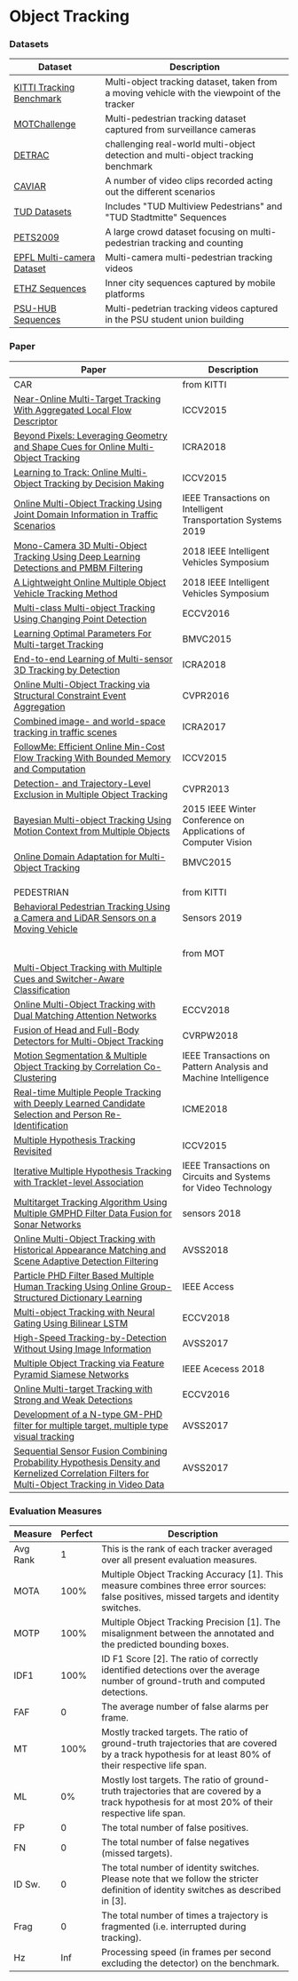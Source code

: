 # Object Tracking

### Datasets
|       Dataset        | Description                                       |
|--------------------|--------------------------------------------------|
| [KITTI Tracking Benchmark](http://www.cvlibs.net/datasets/kitti/index.php)  | Multi-object tracking dataset, taken from a moving vehicle with the viewpoint of the tracker   |
| [MOTChallenge](https://motchallenge.net/)  | Multi-pedestrian tracking dataset captured from surveillance cameras   |
| [DETRAC](https://detrac-db.rit.albany.edu/)  | challenging real-world multi-object detection and multi-object tracking benchmark   |
| [CAVIAR](http://groups.inf.ed.ac.uk/vision/CAVIAR/CAVIARDATA1/)  | A number of video clips recorded acting out the different scenarios   |
| [TUD Datasets](https://www.d2.mpi-inf.mpg.de/node/428)  | Includes "TUD Multiview Pedestrians" and "TUD Stadtmitte" Sequences   |
| [PETS2009](http://www.cvg.reading.ac.uk/PETS2009/a.html)  |  A large crowd dataset focusing on multi-pedestrian tracking and counting  |
| [EPFL Multi-camera Dataset](https://cvlab.epfl.ch/data/data-pom-index-php/#terrace)  | Multi-camera multi-pedestrian tracking videos   |
| [ETHZ Sequences](https://data.vision.ee.ethz.ch/cvl/aess/dataset/)  | Inner city sequences captured by mobile platforms   |
| [PSU-HUB Sequences](http://vision.cse.psu.edu/data/data.shtml)  | Multi-pedetrian tracking videos captured in the PSU student union building   |

### Paper

|       Paper        |Description                                       |
|--------------------|--------------------------------------------------|
| CAR  | from KITTI |
| [Near-Online Multi-Target Tracking With Aggregated Local Flow Descriptor](https://www.cv-foundation.org/openaccess/content_iccv_2015/papers/Choi_Near-Online_Multi-Target_Tracking_ICCV_2015_paper.pdf)  | ICCV2015      |
| [Beyond Pixels: Leveraging Geometry and Shape Cues for Online Multi-Object Tracking](https://ieeexplore.ieee.org/stamp/stamp.jsp?tp=&arnumber=8461018)      |ICRA2018       |
| [Learning to Track: Online Multi-Object Tracking by Decision Making](https://www.cv-foundation.org/openaccess/content_iccv_2015/papers/Xiang_Learning_to_Track_ICCV_2015_paper.pdf) | ICCV2015 |
| [Online Multi-Object Tracking Using Joint Domain Information in Traffic Scenarios](https://ieeexplore.ieee.org/stamp/stamp.jsp?tp=&arnumber=8621602) |  IEEE Transactions on Intelligent Transportation Systems 2019 |
| [Mono-Camera 3D Multi-Object Tracking Using Deep Learning Detections and PMBM Filtering](https://ieeexplore.ieee.org/stamp/stamp.jsp?tp=&arnumber=8500454) |  2018 IEEE Intelligent Vehicles Symposium | 2018 IEEE Intelligent Vehicles Symposium |
| [A Lightweight Online Multiple Object Vehicle Tracking Method](https://ieeexplore.ieee.org/stamp/stamp.jsp?tp=&arnumber=8500386) | 2018 IEEE Intelligent Vehicles Symposium |
| [Multi-class Multi-object Tracking Using Changing Point Detection](https://link.springer.com/content/pdf/10.1007%2F978-3-319-48881-3_6.pdf) | ECCV2016 |
| [Learning Optimal Parameters For Multi-target Tracking](https://www.ics.uci.edu/~fowlkes/papers/wf-multitarget-bmvc2015.pdf) | BMVC2015 | [End-to-end Learning of Multi-sensor 3D Tracking by Detection](https://ieeexplore.ieee.org/stamp/stamp.jsp?tp=&arnumber=8462884) | ICRA2018 |
| [End-to-end Learning of Multi-sensor 3D Tracking by Detection](https://ieeexplore.ieee.org/stamp/stamp.jsp?tp=&arnumber=8462884) | ICRA2018  |
| [Online Multi-Object Tracking via Structural Constraint Event Aggregation](http://openaccess.thecvf.com/content_cvpr_2016/papers/Yoon_Online_Multi-Object_Tracking_CVPR_2016_paper.pdf) | CVPR2016   |
| [Combined image- and world-space tracking in traffic scenes](https://ieeexplore.ieee.org/stamp/stamp.jsp?tp=&arnumber=7989230) | ICRA2017   |
| [FollowMe: Efficient Online Min-Cost Flow Tracking With Bounded Memory and Computation](https://www.cv-foundation.org/openaccess/content_iccv_2015/papers/Lenz_FollowMe_Efficient_Online_ICCV_2015_paper.pdf) | ICCV2015   |
| [Detection- and Trajectory-Level Exclusion in Multiple Object Tracking](http://openaccess.thecvf.com/content_cvpr_2013/papers/Milan_Detection-_and_Trajectory-Level_2013_CVPR_paper.pdf) | CVPR2013   |
| [Bayesian Multi-object Tracking Using Motion Context from Multiple Objects](https://ieeexplore.ieee.org/stamp/stamp.jsp?tp=&arnumber=7045866) |  2015 IEEE Winter Conference on Applications of Computer Vision  |
| [Online Domain Adaptation for Multi-Object Tracking](https://arxiv.org/pdf/1508.00776.pdf) |BMVC2015    |
|  |  |
|  |  |
|  |  |
| PEDESTRIAN | from KITTI |
| [Behavioral Pedestrian Tracking Using a Camera and LiDAR Sensors on a Moving Vehicle](https://europepmc.org/backend/ptpmcrender.fcgi?accid=PMC6359120&blobtype=pdf) | Sensors 2019   |
|  |  |
|  |  |
|  |  |
|  | from MOT |
| [Multi-Object Tracking with Multiple Cues and Switcher-Aware Classification](https://arxiv.org/pdf/1901.06129.pdf) |    |
| [Online Multi-Object Tracking with Dual Matching Attention Networks](http://openaccess.thecvf.com/content_ECCV_2018/papers/Ji_Zhu_Online_Multi-Object_Tracking_ECCV_2018_paper.pdf) | ECCV2018 |
| [Fusion of Head and Full-Body Detectors for Multi-Object Tracking](https://arxiv.org/pdf/1705.08314.pdf)  | CVRPW2018 |
|  [Motion Segmentation & Multiple Object Tracking by Correlation Co-Clustering](https://ieeexplore.ieee.org/stamp/stamp.jsp?tp=&arnumber=8493320)  | IEEE Transactions on Pattern Analysis and Machine Intelligence  |
|  [Real-time Multiple People Tracking with Deeply Learned Candidate Selection and Person Re-Identification](https://arxiv.org/pdf/1809.04427.pdf)  | ICME2018  |
|  [Multiple Hypothesis Tracking Revisited](https://www.cv-foundation.org/openaccess/content_iccv_2015/papers/Kim_Multiple_Hypothesis_Tracking_ICCV_2015_paper.pdf)  | ICCV2015  |
|  [Iterative Multiple Hypothesis Tracking with Tracklet-level Association](https://ieeexplore.ieee.org/stamp/stamp.jsp?tp=&arnumber=8533372)  | IEEE Transactions on Circuits and Systems for Video Technology  |
|  [Multitarget Tracking Algorithm Using Multiple GMPHD Filter Data Fusion for Sonar Networks](https://www.ncbi.nlm.nih.gov/pmc/articles/PMC6210553/pdf/sensors-18-03193.pdf)  | sensors 2018   |
|  [Online Multi-Object Tracking with Historical Appearance Matching and Scene Adaptive Detection Filtering](https://ieeexplore.ieee.org/stamp/stamp.jsp?tp=&arnumber=8639078)  | AVSS2018  |
|  [Particle PHD Filter Based Multiple Human Tracking Using Online Group-Structured Dictionary Learning](https://ieeexplore.ieee.org/stamp/stamp.jsp?tp=&arnumber=8318585)  | IEEE Access  |
|  [Multi-object Tracking with Neural Gating Using Bilinear LSTM](https://web.engr.oregonstate.edu/~lif/1925.pdf)  | ECCV2018  |
|  [High-Speed Tracking-by-Detection Without Using Image Information](http://elvera.nue.tu-berlin.de/files/1517Bochinski2017.pdf)  | AVSS2017  |
|  [Multiple Object Tracking via Feature Pyramid Siamese Networks](https://ieeexplore.ieee.org/stamp/stamp.jsp?tp=&arnumber=8587153)  |  IEEE Acecess 2018 |
|  [Online Multi-target Tracking with Strong and Weak Detections](https://link.springer.com/content/pdf/10.1007%2F978-3-319-48881-3_7.pdf)  | ECCV2016  |
|  [Development of a N-type GM-PHD filter for multiple target, multiple type visual tracking](https://reader.elsevier.com/reader/sd/pii/S1047320319300343?token=7E70DED31B1AA73791A408ACA6B244B1473C18DBFDD269496685F6EAFF66F2A20FD7AA995AE5FB1AEBA2F850A50DC15D)  | AVSS2017   |
| [Sequential Sensor Fusion Combining Probability Hypothesis Density and Kernelized Correlation Filters for Multi-Object Tracking in Video Data](http://elvera.nue.tu-berlin.de/files/1515Kutschbach2017.pdf)   | AVSS2017  |

### Evaluation Measures
|    Measure     | Perfect    |  Description |
|----------------|------------| ------------ |
|  Avg Rank | 1 | 	This is the rank of each tracker averaged over all present evaluation measures. |
| MOTA  | 100%   | Multiple Object Tracking Accuracy [1]. This measure combines three error sources: false positives, missed targets and identity switches.   |
| MOTP  | 100%   | Multiple Object Tracking Precision [1]. The misalignment between the annotated and the predicted bounding boxes.  |
| IDF1  | 100%   | ID F1 Score [2]. The ratio of correctly identified detections over the average number of ground-truth and computed detections.  |
| FAF  | 0   | The average number of false alarms per frame.  |
| MT  | 100%   | Mostly tracked targets. The ratio of ground-truth trajectories that are covered by a track hypothesis for at least 80% of their respective life span.  |
| ML  | 0%   | 	Mostly lost targets. The ratio of ground-truth trajectories that are covered by a track hypothesis for at most 20% of their respective life span.  |
| FP  | 0   | 	The total number of false positives.  |
| FN  | 0   | The total number of false negatives (missed targets).  |
| ID Sw.  | 0   | The total number of identity switches. Please note that we follow the stricter definition of identity switches as described in [3].  |
| Frag  | 0   | The total number of times a trajectory is fragmented (i.e. interrupted during tracking).  |
| Hz  | Inf   | Processing speed (in frames per second excluding the detector) on the benchmark.  |



